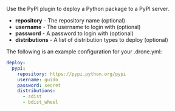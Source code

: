 Use the PyPI plugin to deploy a Python package to a PyPI server.

* **repository** - The repository name (optional)
* **username** - The username to login with (optional)
* **password** - A password to login with (optional)
* **distributions** - A list of distribution types to deploy (optional)

The following is an example configuration for your .drone.yml:

```yaml
deploy:
  pypi:
    repository: https://pypi.python.org/pypi
    username: guido
    password: secret
    distributions:
      - sdist
      - bdist_wheel
```

